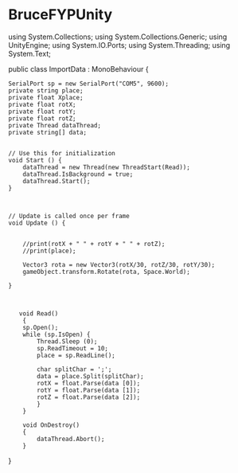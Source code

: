 # BruceFYPUnity
using System.Collections;
using System.Collections.Generic;
using UnityEngine;
using System.IO.Ports;
using System.Threading;
using System.Text;

public class ImportData : MonoBehaviour {

    SerialPort sp = new SerialPort("COM5", 9600);
    private string place;
    private float Xplace;
	private float rotX;
	private float rotY;
	private float rotZ;
    private Thread dataThread;
	private string[] data;


    // Use this for initialization
    void Start () {     
        dataThread = new Thread(new ThreadStart(Read));
        dataThread.IsBackground = true;
        dataThread.Start();
    }


	
	// Update is called once per frame
	void Update () {

    
		//print(rotX + " " + rotY + " " + rotZ);
		//print(place);

		Vector3 rota = new Vector3(rotX/30, rotZ/30, rotY/30);
        gameObject.transform.Rotate(rota, Space.World);

    }



       void Read()
        {
		sp.Open();
		while (sp.IsOpen) {
			Thread.Sleep (0);
			sp.ReadTimeout = 10;
			place = sp.ReadLine();

			char splitChar = ';';
			data = place.Split(splitChar);
			rotX = float.Parse(data [0]);
			rotY = float.Parse(data [1]);
			rotZ = float.Parse(data [2]);
			}
        }

        void OnDestroy()
        {
            dataThread.Abort();
        }
}

